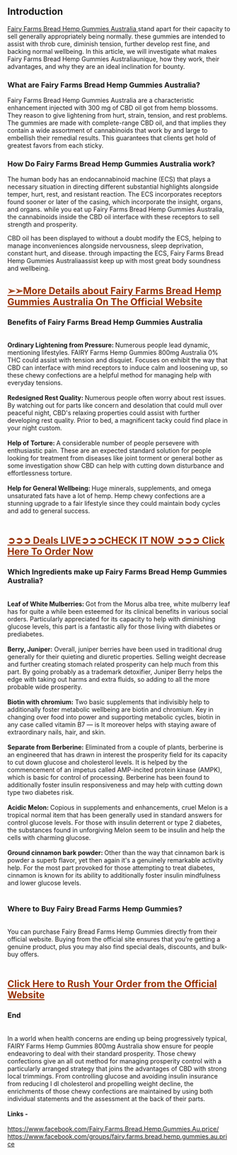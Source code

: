 <h2><strong>Introduction</strong></h2>
<p><a href="https://sales24hour.com/sale-fairy-farms">Fairy Farms Bread Hemp Gummies Australia&nbsp;</a>stand apart for their capacity to sell generally appropriately being normally. these gummies are intended to assist with throb cure, diminish tension, further develop rest fine, and backing normal wellbeing. In this article, we will investigate what makes Fairy Farms Bread Hemp Gummies Australiaunique, how they work, their advantages, and why they are an ideal inclination for bounty.</p>
<h3><strong>What are Fairy Farms Bread Hemp Gummies Australia?</strong></h3>
<p>Fairy Farms Bread Hemp Gummies Australia are a characteristic enhancement injected with 300 mg of CBD oil got from hemp blossoms. They reason to give lightening from hurt, strain, tension, and rest problems. The gummies are made with complete-range CBD oil, and that implies they contain a wide assortment of cannabinoids that work by and large to embellish their remedial results. This guarantees that clients get hold of greatest favors from each sticky.</p>
<h3><strong>How Do Fairy Farms Bread Hemp Gummies Australia work?</strong></h3>
<p>The human body has an endocannabinoid machine (ECS) that plays a necessary situation in directing different substantial highlights alongside temper, hurt, rest, and resistant reaction. The ECS incorporates receptors found sooner or later of the casing, which incorporate the insight, organs, and organs. while you eat up Fairy Farms Bread Hemp Gummies Australia, the cannabinoids inside the CBD oil interface with these receptors to sell strength and prosperity.</p>
<p>CBD oil has been displayed to without a doubt modify the ECS, helping to manage inconveniences alongside nervousness, sleep deprivation, constant hurt, and disease. through impacting the ECS, Fairy Farms Bread Hemp Gummies Australiaassist keep up with most great body soundness and wellbeing.</p>
<h2><span style="color: #993300;"><strong><a style="color: #993300;" href="https://sales24hour.com/sale-fairy-farms">➢➢More Details about&nbsp;<span data-sheets-root="1">Fairy Farms Bread Hemp Gummies Australia</span>&nbsp;On The Official Website</a></strong></span></h2>
<h3><strong>Benefits of Fairy Farms Bread Hemp Gummies Australia</strong></h3>
<div>&nbsp;</div>
<div>
<div><strong>Ordinary Lightening from Pressure:&nbsp;</strong>Numerous people lead dynamic, mentioning lifestyles. FAIRY Farms Hemp Gummies 800mg Australia 0% THC could assist with tension and disquiet. Focuses on exhibit the way that CBD can interface with mind receptors to induce calm and loosening up, so these chewy confections are a helpful method for managing help with everyday tensions.</div>
<div><strong>&nbsp;</strong></div>
<div><strong>Redesigned Rest Quality:&nbsp;</strong>Numerous people often worry about rest issues. By watching out for parts like concern and desolation that could mull over peaceful night, CBD's relaxing properties could assist with further developing rest quality. Prior to bed, a magnificent tacky could find place in your night custom.</div>
<div>&nbsp;</div>
<div><strong>Help of Torture:&nbsp;</strong>A considerable number of people persevere with enthusiastic pain. These are an expected standard solution for people looking for treatment from diseases like joint torment or general bother as some investigation show CBD can help with cutting down disturbance and effortlessness torture.</div>
<div>&nbsp;</div>
<div><strong>Help for General Wellbeing:&nbsp;</strong>Huge minerals, supplements, and omega unsaturated fats have a lot of hemp. Hemp chewy confections are a stunning upgrade to a fair lifestyle since they could maintain body cycles and add to general success.</div>
</div>
<div>&nbsp;</div>
<div>
<h2><span style="color: #993300;"><a style="color: #993300;" href="https://sales24hour.com/sale-fairy-farms"><strong>➲➲➲ Deals LIVE➲➲➲CHECK IT NOW ➲➲➲ Click Here To Order Now</strong></a></span></h2>
</div>
<h3><strong>Which Ingredients make up Fairy Farms Bread Hemp Gummies Australia?</strong></h3>
<div>&nbsp;</div>
<div>
<div><strong>Leaf of White Mulberries:&nbsp;</strong>Got from the Morus alba tree, white mulberry leaf has for quite a while been esteemed for its clinical benefits in various social orders. Particularly appreciated for its capacity to help with diminishing glucose levels, this part is a fantastic ally for those living with diabetes or prediabetes.</div>
<div>&nbsp;</div>
<div><strong>Berry, Juniper:</strong>&nbsp;Overall, juniper berries have been used in traditional drug generally for their quieting and diuretic properties. Selling weight decrease and further creating stomach related prosperity can help much from this part. By going probably as a trademark detoxifier, Juniper Berry helps the edge with taking out harms and extra fluids, so adding to all the more probable wide prosperity.</div>
<div><strong>&nbsp;</strong></div>
<div><strong>Biotin with chromium:</strong>&nbsp;Two basic supplements that indivisibly help to additionally foster metabolic wellbeing are biotin and chromium. Key in changing over food into power and supporting metabolic cycles, biotin in any case called vitamin B7 &mdash; is It moreover helps with staying aware of extraordinary nails, hair, and skin.</div>
<div><strong>&nbsp;</strong></div>
<div><strong>Separate from Berberine:</strong>&nbsp;Eliminated from a couple of plants, berberine is an engineered that has drawn in interest the prosperity field for its capacity to cut down glucose and cholesterol levels. It is helped by the commencement of an impetus called AMP-incited protein kinase (AMPK), which is basic for control of processing. Berberine has been found to additionally foster insulin responsiveness and may help with cutting down type two diabetes risk.</div>
<div>&nbsp;</div>
<div><strong>Acidic Melon:&nbsp;</strong>Copious in supplements and enhancements, cruel Melon is a tropical normal item that has been generally used in standard answers for control glucose levels. For those with insulin deterrent or type 2 diabetes, the substances found in unforgiving Melon seem to be insulin and help the cells with charming glucose.</div>
<div><strong>&nbsp;</strong></div>
<div><strong>Ground cinnamon bark powder:&nbsp;</strong>Other than the way that cinnamon bark is powder a superb flavor, yet then again it's a genuinely remarkable activity help. For the most part provoked for those attempting to treat diabetes, cinnamon is known for its ability to additionally foster insulin mindfulness and lower glucose levels.</div>
</div>
<div>&nbsp;</div>
<div>
<h3><strong>Where to Buy Fairy Bread Farms Hemp Gummies?</strong></h3>
<div><strong>&nbsp;</strong></div>
<div>You can purchase Fairy Bread Farms Hemp Gummies directly from their official website. Buying from the official site ensures that you&rsquo;re getting a genuine product, plus you may also find special deals, discounts, and bulk-buy offers.</div>
</div>
<div>&nbsp;</div>
<div>
<h2><span style="color: #993300;"><a style="color: #993300;" href="https://sales24hour.com/sale-fairy-farms"><strong>Click Here to Rush Your Order from the Official Website</strong></a></span></h2>
</div>
<h3><strong>End</strong></h3>
<div><strong>&nbsp;</strong></div>
<div>In a world when health concerns are ending up being progressively typical, FAIRY Farms Hemp Gummies 800mg Australia show ensure for people endeavoring to deal with their standard prosperity. Those chewy confections give an all out method for managing prosperity control with a particularly arranged strategy that joins the advantages of CBD with strong local trimmings. From controlling glucose and avoiding insulin insurance from reducing l dl cholesterol and propelling weight decline, the enrichments of those chewy confections are maintained by using both individual statements and the assessment at the back of their parts.</div>
<div>&nbsp;</div>
<div><strong>Links -&nbsp;</strong></div>
<div>&nbsp;</div>
<div><a href="https://www.facebook.com/Fairy.Farms.Bread.Hemp.Gummies.Au.price/">https://www.facebook.com/Fairy.Farms.Bread.Hemp.Gummies.Au.price/</a>&nbsp;<br /><a href="https://www.facebook.com/groups/fairy.farms.bread.hemp.gummies.au.price">https://www.facebook.com/groups/fairy.farms.bread.hemp.gummies.au.price</a>&nbsp;</div>
